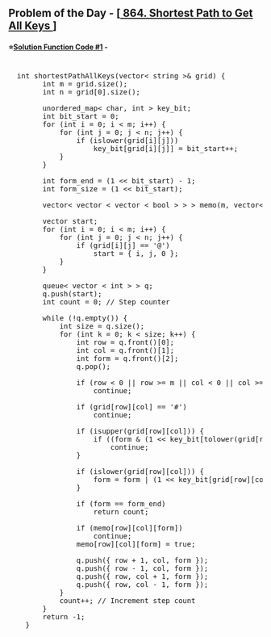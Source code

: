 ## Problem of the Day - [<a href="https://leetcode.com/problems/shortest-path-to-get-all-keys/"> 864. Shortest Path to Get All Keys </a>]


#### ⭐<ins>Solution Function Code #1</ins> -
<pre>

  int shortestPathAllKeys(vector< string >& grid) {
        int m = grid.size();
        int n = grid[0].size();

        unordered_map< char, int > key_bit;
        int bit_start = 0;
        for (int i = 0; i < m; i++) {
            for (int j = 0; j < n; j++) {
                if (islower(grid[i][j]))
                    key_bit[grid[i][j]] = bit_start++;
            }
        }

        int form_end = (1 << bit_start) - 1;
        int form_size = (1 << bit_start);

        vector< vector < vector < bool > > > memo(m, vector< vector < bool > >(n, vector< bool >(form_size, false)));

        vector<int> start;
        for (int i = 0; i < m; i++) {
            for (int j = 0; j < n; j++) {
                if (grid[i][j] == '@')
                    start = { i, j, 0 }; 
            }
        }

        queue< vector < int > > q;
        q.push(start);
        int count = 0; // Step counter

        while (!q.empty()) {
            int size = q.size();
            for (int k = 0; k < size; k++) {
                int row = q.front()[0];
                int col = q.front()[1];
                int form = q.front()[2];
                q.pop();

                if (row < 0 || row >= m || col < 0 || col >= n)
                    continue;

                if (grid[row][col] == '#')
                    continue;

                if (isupper(grid[row][col])) {
                    if ((form & (1 << key_bit[tolower(grid[row][col])])) == 0)
                        continue;
                }

                if (islower(grid[row][col])) {
                    form = form | (1 << key_bit[grid[row][col]]);
                }

                if (form == form_end)
                    return count;

                if (memo[row][col][form])
                    continue;
                memo[row][col][form] = true;

                q.push({ row + 1, col, form });
                q.push({ row - 1, col, form });
                q.push({ row, col + 1, form });
                q.push({ row, col - 1, form });
            }
            count++; // Increment step count
        }
        return -1;
    }
</pre>
